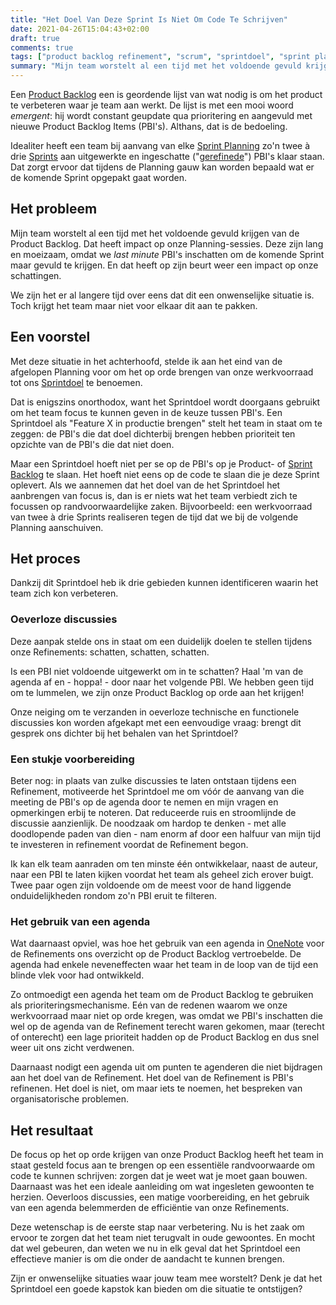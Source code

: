 ```yaml
---
title: "Het Doel Van Deze Sprint Is Niet Om Code Te Schrijven"
date: 2021-04-26T15:04:43+02:00
draft: true
comments: true
tags: ["product backlog refinement", "scrum", "sprintdoel", "sprint planning"]
summary: "Mijn team worstelt al een tijd met het voldoende gevuld krijgen van de Product Backlog. Dat heeft impact op onze Planning-sessies. Deze zijn lang en moeizaam, omdat we *last minute* PBI's inschatten om de komende Sprint maar gevuld te krijgen. We zijn het er al langere tijd over eens dat dit een onwenselijke situatie is. Toch krijgt het team maar niet voor elkaar dit aan te pakken. Maar misschien heb ik een manier gevonden."
---
```


Een [Product Backlog](https://www.scrum.org/resources/what-is-a-product-backlog) een is geordende lijst van wat nodig is om het product te verbeteren waar je team aan werkt. De lijst is met een mooi woord *emergent*: hij wordt constant geupdate qua prioritering en aangevuld met nieuwe Product Backlog Items (PBI's). Althans, dat is de bedoeling.


Idealiter heeft een team bij aanvang van elke [Sprint Planning](https://www.scrum.org/resources/what-is-sprint-planning) zo'n twee à drie [Sprints](https://www.scrum.org/resources/what-is-a-sprint-in-scrum) aan uitgewerkte en ingeschatte ("[gerefinede](https://www.scrum.org/resources/blog/product-backlog-refinement-explained-13)") PBI's klaar staan. Dat zorgt ervoor dat tijdens de Planning gauw kan worden bepaald wat er de komende Sprint opgepakt gaat worden.


## Het probleem


Mijn team worstelt al een tijd met het voldoende gevuld krijgen van de Product Backlog. Dat heeft impact op onze Planning-sessies. Deze zijn lang en moeizaam, omdat we *last minute* PBI's inschatten om de komende Sprint maar gevuld te krijgen. En dat heeft op zijn beurt weer een impact op onze schattingen.


We zijn het er al langere tijd over eens dat dit een onwenselijke situatie is. Toch krijgt het team maar niet voor elkaar dit aan te pakken. 


## Een voorstel


Met deze situatie in het achterhoofd, stelde ik aan het eind van de afgelopen Planning voor om het op orde brengen van onze werkvoorraad tot ons [Sprintdoel](https://www.scrum.org/resources/blog/11-advantages-using-sprint-goal) te benoemen. 


Dat is enigszins onorthodox, want het Sprintdoel wordt doorgaans gebruikt om het team focus te kunnen geven in de keuze tussen PBI's. Een Sprintdoel als "Feature X in productie brengen" stelt het team in staat om te zeggen: de PBI's die dat doel dichterbij brengen hebben prioriteit ten opzichte van de PBI's die dat niet doen. 


Maar een Sprintdoel hoeft niet per se op de PBI's op je Product- of [Sprint Backlog](https://www.scrum.org/resources/what-is-a-sprint-backlog) te slaan. Het hoeft niet eens op de code te slaan die je deze Sprint oplevert. Als we aannemen dat het doel van de het Sprintdoel het aanbrengen van focus is, dan is er niets wat het team verbiedt zich te focussen op randvoorwaardelijke zaken. Bijvoorbeeld: een werkvoorraad van twee à drie Sprints realiseren tegen de tijd dat we bij de volgende Planning aanschuiven.


## Het proces


Dankzij dit Sprintdoel heb ik drie gebieden kunnen identificeren waarin het team zich kon verbeteren.


### Oeverloze discussies


Deze aanpak stelde ons in staat om een duidelijk doelen te stellen tijdens onze Refinements: schatten, schatten, schatten. 


Is een PBI niet voldoende uitgewerkt om in te schatten? Haal 'm van de agenda af en - hoppa! - door naar het volgende PBI. We hebben geen tijd om te lummelen, we zijn onze Product Backlog op orde aan het krijgen!


Onze neiging om te verzanden in oeverloze technische en functionele discussies kon worden afgekapt met een eenvoudige vraag: brengt dit gesprek ons dichter bij het behalen van het Sprintdoel? 


### Een stukje voorbereiding


Beter nog: in plaats van zulke discussies te laten ontstaan tijdens een Refinement, motiveerde het Sprintdoel me om vóór de aanvang van die meeting de PBI's op de agenda door te nemen en mijn vragen en opmerkingen erbij te noteren. Dat reduceerde ruis en stroomlijnde de discussie aanzienlijk. De noodzaak om hardop te denken - met alle doodlopende paden van dien - nam enorm af door een halfuur van mijn tijd te investeren in refinement voordat de Refinement begon.


Ik kan elk team aanraden om ten minste één ontwikkelaar, naast de auteur, naar een PBI te laten kijken voordat het team als geheel zich erover buigt. Twee paar ogen zijn voldoende om de meest voor de hand liggende onduidelijkheden rondom zo'n PBI eruit te filteren.


### Het gebruik van een agenda


Wat daarnaast opviel, was hoe het gebruik van een agenda in [OneNote](https://www.microsoft.com/nl-nl/microsoft-365/onenote/digital-note-taking-app) voor de Refinements ons overzicht op de Product Backlog vertroebelde. De agenda had enkele neveneffecten waar het team in de loop van de tijd een blinde vlek voor had ontwikkeld.


Zo ontmoedigt een agenda het team om de Product Backlog te gebruiken als prioriteringsmechanisme. Eén van de redenen waarom we onze werkvoorraad maar niet op orde kregen, was omdat we PBI's inschatten die wel op de agenda van de Refinement terecht waren gekomen, maar (terecht of onterecht) een lage prioriteit hadden op de Product Backlog en dus snel weer uit ons zicht verdwenen.


Daarnaast nodigt een agenda uit om punten te agenderen die niet bijdragen aan het doel van de Refinement. Het doel van de Refinement is PBI's refinenen. Het doel is niet, om maar iets te noemen, het bespreken van organisatorische problemen.


## Het resultaat


De focus op het op orde krijgen van onze Product Backlog heeft het team in staat gesteld focus aan te brengen op een essentiële randvoorwaarde om code te kunnen schrijven: zorgen dat je weet wat je moet gaan bouwen. Daarnaast was het een ideale aanleiding om wat ingesleten gewoonten te herzien. Oeverloos discussies, een matige voorbereiding, en het gebruik van een agenda belemmerden de efficiëntie van onze Refinements.


Deze wetenschap is de eerste stap naar verbetering. Nu is het zaak om ervoor te zorgen dat het team niet terugvalt in oude gewoontes. En mocht dat wel gebeuren, dan weten we nu in elk geval dat het Sprintdoel een effectieve manier is om die onder de aandacht te kunnen brengen.


Zijn er onwenselijke situaties waar jouw team mee worstelt? Denk je dat het Sprintdoel een goede kapstok kan bieden om die situatie te ontstijgen?
